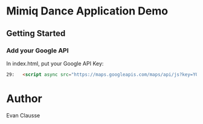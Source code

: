 # Mimiq Dance Application Demo

## Getting Started

### Add your Google API

In index.html, put your Google API Key:

```html
29:   <script async src="https://maps.googleapis.com/maps/api/js?key=YOUR_API_KEY_HERE&callback=console.debug&libraries=maps,marker&v=beta"></script>
```

# Author

Evan Clausse